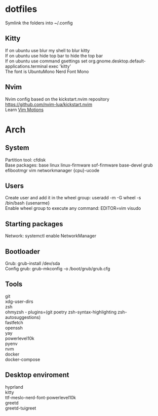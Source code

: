 # dotfiles
Symlink the folders into ~/.config

## Kitty
If on ubuntu use blur my shell to blur kitty  
If on ubuntu use hide top bar to hide the top bar  
If on ubuntu use command gsettings set org.gnome.desktop.default-applications.terminal exec 'kitty'  
The font is UbuntuMono Nerd Font Mono

## Nvim
Nvim config based on the kickstart.nvim repository https://github.com/nvim-lua/kickstart.nvim  
Learn [Vim Motions](https://www.barbarianmeetscoding.com/boost-your-coding-fu-with-vscode-and-vim/moving-blazingly-fast-with-the-core-vim-motions/)  


# Arch
## System  
Partition tool: cfdisk  
Base packages: base linux linux-firmware sof-firmware base-devel grub efibootmgr vim networkmanager {cpu}-ucode  
## Users  
Create user and add it in the wheel group: useradd -m -G wheel -s /bin/bash {usenarme}  
Enable wheel group to execute any command: EDITOR=vim visudo  
## Starting packages  
Network: systemctl enable NetworkManager  
## Bootloader  
Grub: grub-install /dev/sda  
Config grub: grub-mkconfig -o /boot/grub/grub.cfg
## Tools  
git  
xdg-user-dirs  
zsh  
ohmyzsh - plugins=(git poetry zsh-syntax-highlighting zsh-autosuggestions)  
fastfetch  
openssh  
yay  
powerlevel10k  
pyenv  
nvm  
docker  
docker-compose  
## Desktop enviroment
hyprland  
kitty  
ttf-meslo-nerd-font-powerlevel10k  
greetd  
greetd-tuigreet  

